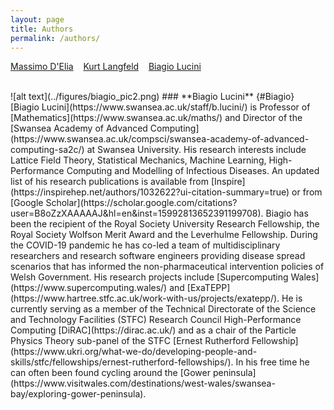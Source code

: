 ```yaml
---
layout: page
title: Authors
permalink: /authors/
---
```


[Massimo D'Elia](#Massimo) &nbsp;&nbsp; [Kurt Langfeld](#Kurt) &nbsp;&nbsp; [Biagio Lucini](#Biagio)

<br>
![alt text](../figures/biagio_pic2.png) 
### **Biagio Lucini** {#Biagio}    
[Biagio Lucini](https://www.swansea.ac.uk/staff/b.lucini/) is Professor of [Mathematics](https://www.swansea.ac.uk/maths/) and Director of the [Swansea Academy of Advanced Computing](https://www.swansea.ac.uk/compsci/swansea-academy-of-advanced-computing-sa2c/) at Swansea University. His research interests include Lattice Field Theory, Statistical Mechanics, Machine Learning, High-Performance Computing and Modelling of Infectious Diseases. An updated list of his research publications is available from [Inspire](https://inspirehep.net/authors/1032622?ui-citation-summary=true) or from [Google Scholar](https://scholar.google.com/citations?user=B8oZzXAAAAAJ&hl=en&inst=15992813652391199708). Biagio has been the recipient of the Royal Society University Research Fellowship, the Royal Society Wolfson Merit Award and the Leverhulme Fellowship. During the COVID-19 pandemic he has co-led a team of multidisciplinary researchers and research software engineers providing disease spread scenarios that has informed the non-pharmaceutical intervention policies of Welsh Government. His research projects include [Supercomputing Wales](https://www.supercomputing.wales/) and [ExaTEPP](https://www.hartree.stfc.ac.uk/work-with-us/projects/exatepp/). He is currently serving as a member of the Technical Directorate of the Science and Technology Facilities (STFC) Research Council High-Performance Computing [DiRAC](https://dirac.ac.uk/) and as a chair of the Particle Physics Theory sub-panel of the STFC [Ernest Rutherford Fellowship](https://www.ukri.org/what-we-do/developing-people-and-skills/stfc/fellowships/ernest-rutherford-fellowships/). In his free time he can often been found cycling around the [Gower peninsula](https://www.visitwales.com/destinations/west-wales/swansea-bay/exploring-gower-peninsula).   